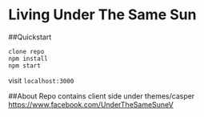 Living Under The Same Sun
================

##Quickstart

    clone repo 
    npm install
    npm start

visit `localhost:3000`

##About
Repo contains client side under themes/casper
https://www.facebook.com/UnderTheSameSuneV